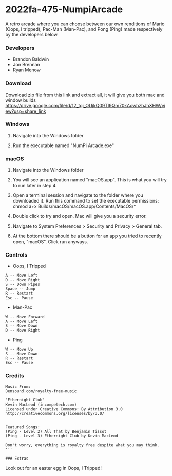# 2022fa-475-NumpiArcade
A retro arcade where you can choose between our own renditions of Mario (Oops, I tripped), Pac-Man (Man-Pac), and Pong (Ping) made respectively by the developers below.

### Developers 
- Brandon Baldwin
- Jon Brennan
- Ryan Menow

### Download
Download zip file from this link and extract all, it will give you both mac and window builds
https://drive.google.com/file/d/12_tgi_OUjkQ09TI9Qm70kAcwhzhJhXHW/view?usp=share_link

### Windows
1. Navigate into the Windows folder

2. Run the executable named "NumPi Arcade.exe"

### macOS
1. Navigate into the Windows folder

2. You will see an application named "macOS.app". This is what you will try to run later in step 4.

3. Open a terminal session and navigate to the folder where you downloaded it. Run this command to set the executable permissions:
chmod a+x Builds/macOS/macOS.app/Contents/MacOS/* 

4. Double click to try and open. Mac will give you a security error.

5. Navigate to System Preferences > Security and Privacy > General tab.

6. At the bottom there should be a button for an app you tried to recently open, "macOS". Click run anyways.


### Controls
- Oops, I Tripped
```
A -- Move Left
D -- Move Right
S -- Down Pipes
Space -- Jump
R -- Restart
Esc -- Pause
```
- Man-Pac
```
W -- Move Forward
A -- Move Left
S -- Move Down
D -- Move Right
```
- Ping
```
W -- Move Up
S -- Move Down
R -- Restart
Esc -- Pause
```


### Credits
```
Music From:
Bensound.com/royalty-free-music

"Ethernight Club"
Kevin MacLeod (incompetech.com)
Licensed under Creative Commons: By Attribution 3.0
http://creativecommons.org/licenses/by/3.0/


Featured Songs:
(Ping - Level 2) All That by Benjamin Tissot
(Ping - Level 3) Ethernight Club by Kevin MacLeod
```
```
Don't worry, everything is royalty free despite what you may think.
'''

### Extras
```
Look out for an easter egg in Oops, I Tripped!
```
